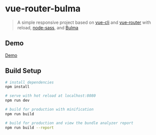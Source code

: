 
# vue-router-bulma

> A simple responsive project based on <a href="https://github.com/vuejs/vue-cli">vue-cli</a> and <a href="https://github.com/vuejs/vue-router">vue-router</a> with reload, <a href="https://github.com/sass/node-sass">node-sass</a>, and <a href="https://github.com/jgthms/bulma">Bulma</a>

## Demo
<a href="https://yudkev.github.io/vue-router-bulma.html#/">Demo</a>

## Build Setup

``` bash
# install dependencies
npm install

# serve with hot reload at localhost:8080
npm run dev

# build for production with minification
npm run build

# build for production and view the bundle analyzer report
npm run build --report
```

